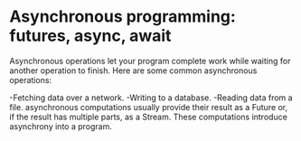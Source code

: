 # Asynchronous programming: futures, async, await

Asynchronous operations let your program complete work while waiting for another operation to finish. Here are some common asynchronous operations:

  -Fetching data over a network.
  -Writing to a database.
  -Reading data from a file.
  asynchronous computations usually provide their result as a Future or, if the result has multiple parts, as a Stream. These computations introduce asynchrony into a program. 

